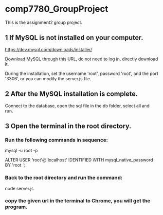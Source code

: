 # comp7780_GroupProject
This is the assignment2 group project.

## 1 If MySQL is not installed on your computer.
https://dev.mysql.com/downloads/installer/

Download MySQL through this URL, do not need to log in, directly download it.

During the installation, set the username 'root', password 'root', and the 
port '3306', or you can modify the server.js file.

## 2 After the MySQL installation is complete.
Connect to the database, open the sql file in the db folder, 
select all and run.

## 3 Open the terminal in the root directory.
### Run the following commands in sequence:
mysql -u root -p

ALTER USER 'root'@'localhost' IDENTIFIED WITH mysql_native_password BY 'root
';

### Back to the root directory and run the command:
node server.js

### copy the given url in the terminal to Chrome, you will get the program.